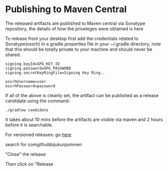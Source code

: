 # Publishing to Maven Central
The released artifacts are published to Maven central via Sonatype repository, the details of how the priveleges were obtained is here

To release from your desktop first add the credentials related to Sonatype(ossrh) in a gradle.properties file in your ~/.gradle directory, note that this should be totally private to your machine and should never be shared.

```
signing.keyId=GPG_KEY_ID
signing.password=GPG_PASSWORD
signing.secretKeyRingFile=Signing Key Ring..

ossrhUsername=user
ossrhPassword=password
```

If all of the above is cleanly set, the artifact can be published as a release candidate using the command:

```
./gradlew candidate
```
It takes about 10 mins before the artifacts are visible via maven and 2 hours before it is searchable.

For versioned releases:
go [here](https://oss.sonatype.org/#stagingRepositories)

search for comgithubbijukunjummen

"Close" the release

Then click on "Release